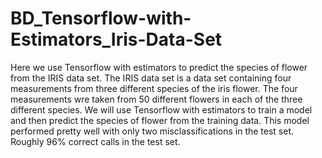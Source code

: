 # BD_Tensorflow-with-Estimators_Iris-Data-Set
Here we use Tensorflow with estimators to predict the species of flower from the IRIS data set. The IRIS data set is a data set containing
four measurements from three different species of the iris flower. The four measurements wre taken from 50 different flowers in each of 
the three different species. We will use Tensorflow with estimators to train a model and then predict the species of flower from the 
training data. This model performed pretty well with only two misclassifications in the test set.  Roughly 96% correct calls in the test
set.
